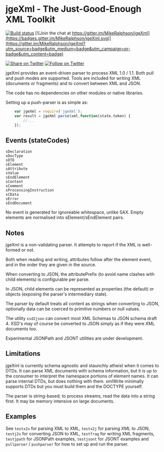 # jgeXml - The Just-Good-Enough XML Toolkit

[![Build status](https://travis-ci.org/MikeRalphson/jgeXml.svg?branch=master)](https://travis-ci.org/MikeRalphson/jgeXml)
[![Join the chat at https://gitter.im/MikeRalphson/jgeXml](https://badges.gitter.im/MikeRalphson/jgeXml.svg)](https://gitter.im/MikeRalphson/jgeXml?utm_source=badge&utm_medium=badge&utm_campaign=pr-badge&utm_content=badge)

[![Share on Twitter][twitter-image]][twitter-link]
[![Follow on Twitter][twitterFollow-image]][twitterFollow-link]

jgeXml provides an event-driven parser to process XML 1.0 / 1.1. Both pull and push modes are supported. Tools are included for writing XML (documents or fragments) and to convert between XML and JSON.

The code has no dependencies on other modules or native libraries.

Setting up a push-parser is as simple as:

```javascript
	var jgeXml = require('jgeXml');
	var result = jgeXml.parse(xml,function(state,token) {
		//...
	});
```

## Events (stateCodes)

```
sDeclaration
sDocType
sDTD
sElement
sAttribute
sValue
sEndElement
sContent
sComment
sProcessingInstruction
sCData
sError
sEndDocument
```

No event is generated for ignoreable whitespace, unlike SAX. Empty elements are normalised into sElement/sEndElement pairs.

## Notes

jgeXml is a non-validating parser. It attempts to report if the XML is well-formed or not.

Both when reading and writing, attributes follow after the element event, and in the order they are given in the source.

When converting to JSON, the attributePrefix (to avoid name clashes with child elements) is configurable per parse.

In JSON, child elements can be represented as properties (the default) or objects (exposing the parser's intermediary state).

The parser by default treats all content as strings when converting to JSON, optionally data can be coerced
to primitive numbers or null values.

The utility `xsd2json` can convert most XML Schemas to JSON schema draft 4. XSD's may of course be converted
to JSON simply as if they were XML documents too.

Experimental JSONPath and JSONT utilities are under development.

## Limitations

jgeXml is currently schema agnostic and staunchly atheist when it comes to DTDs. It can parse XML documents with schema information, but it is up to the
consumer to interpret the namespace portions of element names. It can parse internal DTDs, but does nothing with them.
xmlWrite minimally supports DTDs but you must build them and the DOCTYPE yourself.


The parser is string-based; to process streams, read the data into a string first. It may be memory intensive on large documents.

## Examples

See `testx2x` for parsing XML to XML, `testx2j` for parsing XML to JSON, `testj2x` for converting JSON to XML, `testfrag` for writing XML fragments, `testjpath` for JSONPath examples, `testjsont` for JSONT examples and `pullparser` / `pushparser` for how to set up and run the parser.

[twitter-image]: https://img.shields.io/twitter/url/http/PermittedSoc.svg?style=social
[twitter-link]: https://twitter.com/share?source=tweetbutton&text=jgeXml%20parser%20Via%20%40PermittedSoc&url=https%3A%2F%2Fgithub.com%2FMikeRalphson%2FjgeXml
[twitterFollow-image]: https://img.shields.io/twitter/follow/PermittedSoc.svg?style=social
[twitterFollow-link]: https://twitter.com/intent/follow?screen_name=PermittedSoc
